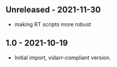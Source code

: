## Unreleased - 2021-11-30
- making RT scripts more robust
## 1.0 - 2021-10-19
- Initial import, vidarr-compliant version.
